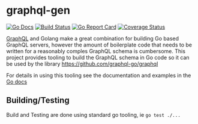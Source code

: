 # graphql-gen
[![Go Docs](https://godoc.org/github.com/GannettDigital/graphql-gen?status.svg)](https://godoc.org/github.com/GannettDigital/graphql-gen)
[![Build Status](https://travis-ci.org/GannettDigital/graphql-gen.svg)](https://travis-ci.org/GannettDigital/graphql-gen)
[![Go Report Card](https://goreportcard.com/badge/github.com/GannettDigital/graphql-gen)](https://goreportcard.com/report/github.com/GannettDigital/graphql-gen)
[![Coverage Status](https://coveralls.io/repos/github/GannettDigital/graphql-gen/badge.svg?branch=master)](https://coveralls.io/github/GannettDigital/graphql-gen?branch=master)

[GraphQL](https://graphql.org/) and Golang make a great combination for building Go based GraphQL servers, however the
amount of boilerplate code that needs to be written for a reasonably comples GraphQL schema is cumbersome. This project
provides tooling to build the GraphQL schema in Go code so it can be used by the library
https://github.com/graphql-go/graphql

For details in using this tooling see the documentation and examples in the [Go docs](http://godoc.org/github.com/GannettDigital/graphql-gen)

## Building/Testing
Build and Testing are done using standard go tooling, ie `go test ./...`
